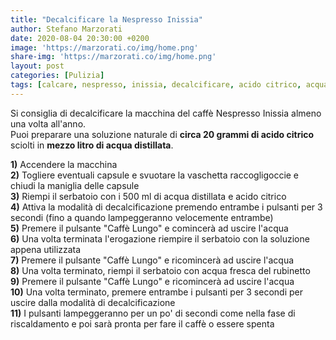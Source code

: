 ```yaml
---
title: "Decalcificare la Nespresso Inissia"
author: Stefano Marzorati
date: 2020-08-04 20:30:00 +0200
image: 'https://marzorati.co/img/home.png'
share-img: 'https://marzorati.co/img/home.png'
layout: post
categories: [Pulizia]
tags: [calcare, nespresso, inissia, decalcificare, acido citrico, acqua distillata, caffè]
---
```

Si consiglia di decalcificare la macchina del caffè Nespresso Inissia almeno una volta all'anno.   
Puoi preparare una soluzione naturale di **circa 20 grammi di acido citrico** sciolti in **mezzo litro di acqua distillata**.   

**1)** Accendere la macchina   
**2)** Togliere eventuali capsule e svuotare la vaschetta raccogligoccie e chiudi la maniglia delle capsule   
**3)** Riempi il serbatoio con i 500 ml di acqua distillata e acido citrico    
**4)** Attiva la modalità di decalcificazione premendo entrambe i pulsanti per 3 secondi (fino a quando lampeggeranno velocemente entrambe)   
**5)** Premere il pulsante "Caffè Lungo" e comincerà ad uscire l'acqua   
**6)** Una volta terminata l'erogazione riempire il serbatoio con la soluzione appena utilizzata   
**7)** Premere il pulsante "Caffè Lungo" e ricomincerà ad uscire l'acqua   
**8)** Una volta terminato, riempi il serbatoio con acqua fresca del rubinetto   
**9)** Premere il pulsante "Caffè Lungo" e ricomincerà ad uscire l'acqua   
**10)** Una volta terminato, premere entrambe i pulsanti per 3 secondi per uscire dalla modalità di decalcificazione   
**11)** I pulsanti lampeggeranno per un po' di secondi come nella fase di riscaldamento e poi sarà pronta per fare il caffè o essere spenta   